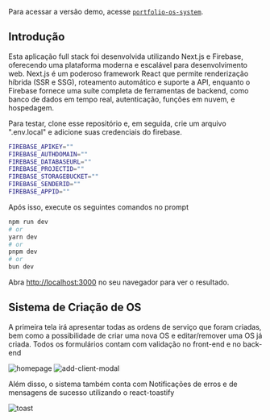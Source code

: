 Para acessar a versão demo, acesse [`portfolio-os-system`](https://portfolio-os-system-db5yxlh7g-johanalves-projects.vercel.app/).

## Introdução

Esta aplicação full stack foi desenvolvida utilizando Next.js e Firebase, oferecendo uma plataforma moderna e escalável para desenvolvimento web. Next.js é um poderoso framework React que permite renderização híbrida (SSR e SSG), roteamento automático e suporte a API, enquanto o Firebase fornece uma suíte completa de ferramentas de backend, como banco de dados em tempo real, autenticação, funções em nuvem, e hospedagem.

Para testar, clone esse repositório e, em seguida, crie um arquivo ".env.local" e adicione suas credenciais do firebase.

```bash
FIREBASE_APIKEY=""
FIREBASE_AUTHDOMAIN=""
FIREBASE_DATABASEURL=""
FIREBASE_PROJECTID=""
FIREBASE_STORAGEBUCKET=""
FIREBASE_SENDERID=""
FIREBASE_APPID=""
```

Após isso, execute os seguintes comandos no prompt

```bash
npm run dev
# or
yarn dev
# or
pnpm dev
# or
bun dev
```

Abra [http://localhost:3000](http://localhost:3000) no seu navegador para ver o resultado.

## Sistema de Criação de OS

A primeira tela irá apresentar todas as ordens de serviço que foram criadas, bem como a possibilidade de criar uma nova OS e editar/remover uma OS já criada. Todos os formulários contam com validação no front-end e no back-end

![homepage](https://github.com/JohanAlves/portfolio-os-system/assets/88723501/cc41cad6-5002-4620-9738-d64c464d8e5e)
![add-client-modal](https://github.com/JohanAlves/portfolio-os-system/assets/88723501/a7f9e623-ea58-4290-a8ca-ff8f0dfac92a)

Além disso, o sistema também conta com Notificações de erros e de mensagens de sucesso utilizando o react-toastify

![toast](https://github.com/JohanAlves/portfolio-os-system/assets/88723501/57dd6497-9ef5-4c2d-8d15-a5d47d2a1bc3)
